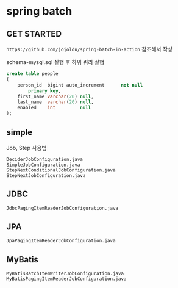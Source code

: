# spring batch

## GET STARTED
`https://github.com/jojoldu/spring-batch-in-action` 참조해서 작성

schema-mysql.sql 실행 후 하위 쿼리 실행
```sql
create table people
(
    person_id  bigint auto_increment      not null
        primary key,
    first_name varchar(20) null,
    last_name  varchar(20) null,
    enabled    int         null
);
```
## simple
Job, Step 사용법
```
DeciderJobConfiguration.java
SimpleJobConfiguration.java
StepNextConditionalJobConfiguration.java
StepNextJobConfiguration.java
```

## JDBC
```
JdbcPagingItemReaderJobConfiguration.java
```

## JPA
```
JpaPagingItemReaderJobConfiguration.java
```

## MyBatis
```
MyBatisBatchItemWriterJobConfiguration.java
MyBatisPagingItemReaderJobConfiguration.java
```